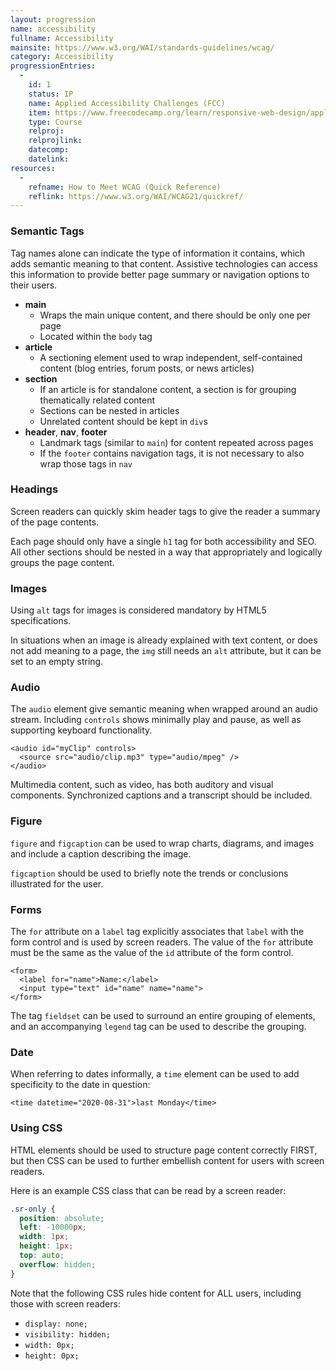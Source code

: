 ```yaml
--- 
layout: progression
name: accessibility
fullname: Accessibility
mainsite: https://www.w3.org/WAI/standards-guidelines/wcag/
category: Accessibility
progressionEntries:
  - 
    id: 1
    status: IP
    name: Applied Accessibility Challenges (FCC)
    item: https://www.freecodecamp.org/learn/responsive-web-design/applied-accessibility/
    type: Course
    relproj:
    relprojlink:
    datecomp:
    datelink:
resources:
  - 
    refname: How to Meet WCAG (Quick Reference)
    reflink: https://www.w3.org/WAI/WCAG21/quickref/
---
```


### Semantic Tags

Tag names alone can indicate the type of information it contains, which adds semantic meaning to that content. Assistive technologies can access this information to provide better page summary or navigation options to their users.

- **main**
  - Wraps the main unique content, and there should be only one per page
  - Located within the `body` tag
- **article**
  - A sectioning element used to wrap independent, self-contained content (blog entries, forum posts, or news articles)
- **section**
  - If an article is for standalone content, a section is for grouping thematically related content
  - Sections can be nested in articles
  - Unrelated content should be kept in `div`s
- **header**, **nav**, **footer**
  - Landmark tags (similar to `main`) for content repeated across pages
  - If the `footer` contains navigation tags, it is not necessary to also wrap those tags in `nav`

### Headings

Screen readers can quickly skim header tags to give the reader a summary of the page contents.

Each page should only have a single `h1` tag for both accessibility and SEO. All other sections should be nested in a way that appropriately and logically groups the page content.

### Images

Using `alt` tags for images is considered mandatory by HTML5 specifications.

In situations when an image is already explained with text content, or does not add meaning to a page, the `img` still needs an `alt` attribute, but it can be set to an empty string.

### Audio

The `audio` element give semantic meaning when wrapped around an audio stream. Including `controls` shows minimally play and pause, as well as supporting keyboard functionality.

```
<audio id="myClip" controls>
  <source src="audio/clip.mp3" type="audio/mpeg" />
</audio>
```

Multimedia content, such as video, has both auditory and visual components. Synchronized captions and a transcript should be included.

### Figure

`figure` and `figcaption` can be used to wrap charts, diagrams, and images and include a caption describing the image.

`figcaption` should be used to briefly note the trends or conclusions illustrated for the user.

### Forms

The `for` attribute on a `label` tag explicitly associates that `label` with the form control and is used by screen readers. The value of the `for` attribute must be the same as the value of the `id` attribute of the form control.

```
<form>
  <label for="name">Name:</label>
  <input type="text" id="name" name="name">
</form>
```

The tag `fieldset` can be used to surround an entire grouping of elements, and an accompanying `legend` tag can be used to describe the grouping.

### Date

When referring to dates informally, a `time` element can be used to add specificity to the date in question:

`<time datetime="2020-08-31">last Monday</time>`

### Using CSS

HTML elements should be used to structure page content correctly FIRST, but then CSS can be used to further embellish content for users with screen readers.

Here is an example CSS class that can be read by a screen reader:
```css
.sr-only {
  position: absolute;
  left: -10000px;
  width: 1px;
  height: 1px;
  top: auto;
  overflow: hidden;
}
```

Note that the following CSS rules hide content for ALL users, including those with screen readers:
- `display: none;`
- `visibility: hidden;`
- `width: 0px;`
- `height: 0px;`